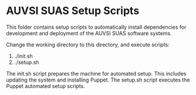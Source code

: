 AUVSI SUAS Setup Scripts
================================================================================

This folder contains setup scripts to automatically install dependencies for
development and deployment of the AUVSI SUAS software systems.

Change the working directory to this directory, and execute scripts:

1. ./init.sh
2. ./setup.sh

The init.sh script prepares the machine for automated setup. This includes
updating the system and installing Puppet. The setup.sh script executes the
Puppet automated setup scripts.
